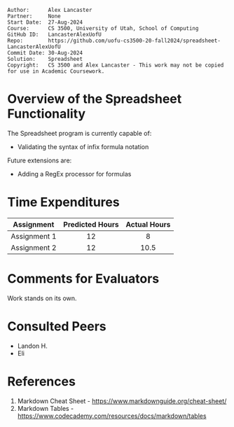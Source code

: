 ```
Author:      Alex Lancaster
Partner:     None
Start Date:  27-Aug-2024
Course:      CS 3500, University of Utah, School of Computing
GitHub ID:   LancasterAlexUofU
Repo:        https://github.com/uofu-cs3500-20-fall2024/spreadsheet-LancasterAlexUofU
Commit Date: 30-Aug-2024
Solution:    Spreadsheet
Copyright:   CS 3500 and Alex Lancaster - This work may not be copied for use in Academic Coursework.
```

# Overview of the Spreadsheet Functionality

The Spreadsheet program is currently capable of:

- Validating the syntax of infix formula notation

Future extensions are:

- Adding a RegEx processor for formulas

# Time Expenditures

| Assignment | Predicted Hours | Actual Hours|
| :---------:| :-------------: | :---------: |
| Assignment 1 | 12 | 8|
| Assignment 2 | 12 | 10.5 |

# Comments for Evaluators
Work stands on its own.

# Consulted Peers
- Landon H.
- Eli

# References
1. Markdown Cheat Sheet - https://www.markdownguide.org/cheat-sheet/
2. Markdown Tables - https://www.codecademy.com/resources/docs/markdown/tables